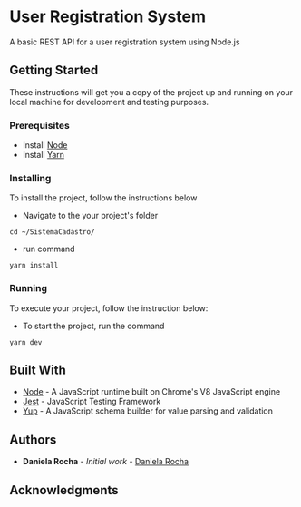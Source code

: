 # User Registration System

A basic REST API for a user registration system using Node.js

## Getting Started

These instructions will get you a copy of the project up and running on your local machine for development and testing purposes.

### Prerequisites

- Install [Node](https://nodejs.org/en/)
- Install [Yarn](https://yarnpkg.com/)

### Installing

To install the project, follow the instructions below

- Navigate to the your project's folder

```cd ~/SistemaCadastro/```

- run command

```yarn install```

### Running

To execute your project, follow the instruction below:

- To start the project, run the command

```yarn dev```

## Built With

- [Node](https://nodejs.org/en/) - A JavaScript runtime built on Chrome's V8 JavaScript engine
- [Jest](https://jestjs.io/) - JavaScript Testing Framework
- [Yup](https://github.com/jquense/yup) - A JavaScript schema builder for value parsing and validation

## Authors

- **Daniela Rocha** - _Initial work_ - [Daniela Rocha](https://github.com/danirocha)

## Acknowledgments
